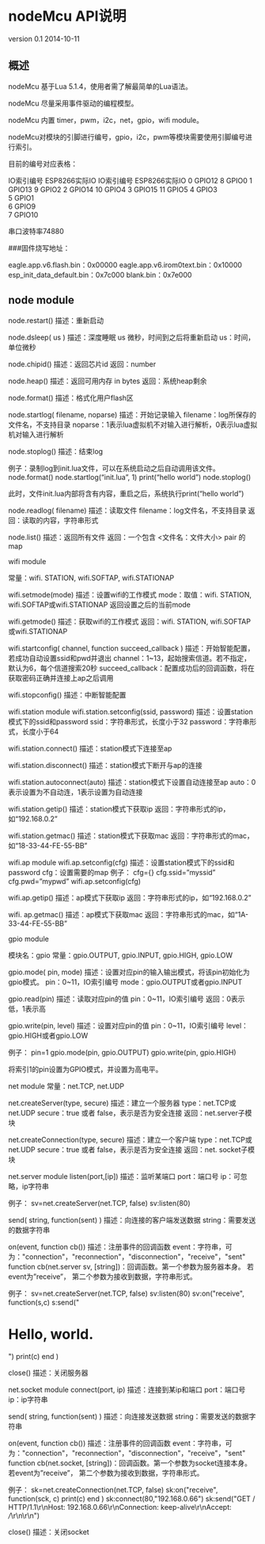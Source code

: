 nodeMcu API说明
=======
version 0.1 2014-10-11

概述
------
nodeMcu 基于Lua 5.1.4，使用者需了解最简单的Lua语法。

nodeMcu 尽量采用事件驱动的编程模型。

nodeMcu 内置 timer，pwm，i2c，net，gpio，wifi module。

nodeMcu对模块的引脚进行编号，gpio，i2c，pwm等模块需要使用引脚编号进行索引。

目前的编号对应表格：

IO索引编号	ESP8266实际IO	IO索引编号	ESP8266实际IO
0			GPIO12			8			GPIO0
1			GPIO13			9			GPIO2
2			GPIO14			10			GPIO4
3			GPIO15			11			GPIO5
4			GPIO3		
5			GPIO1		
6			GPIO9		
7			GPIO10		

串口波特率74880

###固件烧写地址：

eagle.app.v6.flash.bin：0x00000
eagle.app.v6.irom0text.bin：0x10000
esp_init_data_default.bin：0x7c000
blank.bin：0x7e000


node module
------
node.restart()
描述：重新启动

node.dsleep( us )
描述：深度睡眠 us 微秒，时间到之后将重新启动
us：时间，单位微秒

node.chipid() 
描述：返回芯片id
返回：number

node.heap()
描述：返回可用内存 in bytes
返回：系统heap剩余

node.format()
描述：格式化用户flash区

node.startlog( filename, noparse)
描述：开始记录输入
filename：log所保存的文件名，不支持目录
noparse：1表示lua虚拟机不对输入进行解析，0表示lua虚拟机对输入进行解析

node.stoplog()
描述：结束log

例子：录制log到init.lua文件，可以在系统启动之后自动调用该文件。
node.format()
node.startlog(“init.lua”, 1)
print(“hello world”)
node.stoplog()

此时，文件init.lua内部将含有内容，重启之后，系统执行print(“hello world”)

node.readlog( filename) 
描述：读取文件
filename：log文件名，不支持目录
返回：读取的内容，字符串形式

node.list()
描述：返回所有文件
返回：一个包含 <文件名：文件大小> pair 的map

wifi module

常量：wifi. STATION, wifi.SOFTAP, wifi.STATIONAP

wifi.setmode(mode)
描述：设置wifi的工作模式
mode：取值：wifi. STATION, wifi.SOFTAP或wifi.STATIONAP
返回设置之后的当前mode

wifi.getmode()
描述：获取wifi的工作模式
返回：wifi. STATION, wifi.SOFTAP或wifi.STATIONAP

wifi.startconfig( channel, function succeed_callback )
描述：开始智能配置，若成功自动设置ssid和pwd并退出
channel：1~13，起始搜索信道。若不指定，默认为6，每个信道搜索20秒
succeed_callback：配置成功后的回调函数，将在获取密码正确并连接上ap之后调用

wifi.stopconfig()
描述：中断智能配置

wifi.station module
wifi.station.setconfig(ssid, password)
描述：设置station模式下的ssid和password
ssid：字符串形式，长度小于32
password：字符串形式，长度小于64

wifi.station.connect()
描述：station模式下连接至ap

wifi.station.disconnect()
描述：station模式下断开与ap的连接

wifi.station.autoconnect(auto)
描述：station模式下设置自动连接至ap
auto：0表示设置为不自动连，1表示设置为自动连接

wifi.station.getip()
描述：station模式下获取ip
返回：字符串形式的ip，如“192.168.0.2”

wifi.station.getmac()
描述：station模式下获取mac
返回：字符串形式的mac，如“18-33-44-FE-55-BB”

wifi.ap module
wifi.ap.setconfig(cfg)
描述：设置station模式下的ssid和password
cfg：设置需要的map
例子：
cfg={}
cfg.ssid=”myssid”
cfg.pwd=”mypwd”
wifi.ap.setconfig(cfg)

wifi.ap.getip()
描述：ap模式下获取ip
返回：字符串形式的ip，如“192.168.0.2”

wifi. ap.getmac()
描述：ap模式下获取mac
返回：字符串形式的mac，如“1A-33-44-FE-55-BB”

gpio module

模块名：gpio
常量：gpio.OUTPUT, gpio.INPUT, gpio.HIGH, gpio.LOW

gpio.mode( pin, mode) 
描述：设置对应pin的输入输出模式，将该pin初始化为gpio模式。
pin：0~11，IO索引编号
mode：gpio.OUTPUT或者gpio.INPUT

gpio.read(pin)
描述：读取对应pin的值
pin：0~11，IO索引编号
返回：0表示低，1表示高

gpio.write(pin, level)
描述：设置对应pin的值
pin：0~11，IO索引编号
level：gpio.HIGH或者gpio.LOW

例子：
pin=1
gpio.mode(pin, gpio.OUTPUT)
gpio.write(pin, gpio.HIGH)

将索引1的pin设置为GPIO模式，并设置为高电平。

net module
常量：net.TCP, net.UDP

net.createServer(type, secure)
描述：建立一个服务器
type：net.TCP或 net.UDP
secure：true 或者 false，表示是否为安全连接
返回：net.server子模块

net.createConnection(type, secure)
描述：建立一个客户端
type：net.TCP或 net.UDP
secure：true 或者 false，表示是否为安全连接
返回：net. socket子模块

net.server module
listen(port,[ip])
描述：监听某端口
port：端口号
ip：可忽略，ip字符串

例子：
sv=net.createServer(net.TCP, false)
sv:listen(80)

send( string, function(sent) )
描述：向连接的客户端发送数据
string：需要发送的数据字符串

on(event, function cb())
描述：注册事件的回调函数
event：字符串，可为："connection"，"reconnection"，"disconnection"，"receive"，"sent"
function cb(net.server sv, [string])：回调函数。第一个参数为服务器本身。
若event为”receive”， 第二个参数为接收到数据，字符串形式。

例子：
sv=net.createServer(net.TCP, false)
sv:listen(80)
sv:on("receive", function(s,c) s:send("<h1> Hello, world.</h1>") print(c) end )

close()
描述：关闭服务器

net.socket module
connect(port, ip)
描述：连接到某ip和端口
port：端口号
ip：ip字符串

send( string, function(sent) )
描述：向连接发送数据
string：需要发送的数据字符串

on(event, function cb())
描述：注册事件的回调函数
event：字符串，可为："connection"，"reconnection"，"disconnection"，"receive"，"sent"
function cb(net.socket, [string])：回调函数。第一个参数为socket连接本身。
若event为”receive”， 第二个参数为接收到数据，字符串形式。

例子：
sk=net.createConnection(net.TCP, false)
sk:on("receive", function(sck, c) print(c) end )
sk:connect(80,"192.168.0.66") 
sk:send("GET / HTTP/1.1\r\nHost: 192.168.0.66\r\nConnection: keep-alive\r\nAccept: */*\r\n\r\n")

close()
描述：关闭socket

